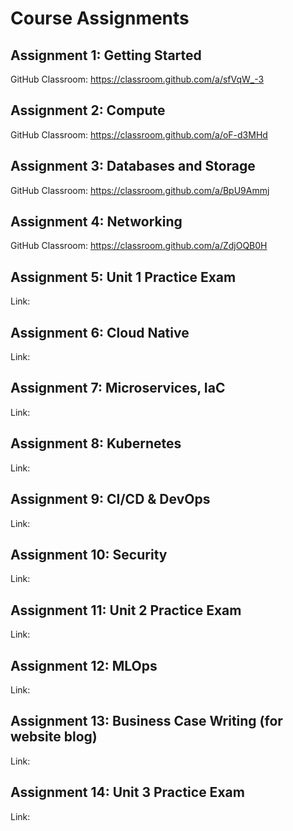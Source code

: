 # Course Assignments

## Assignment 1: Getting Started
GitHub Classroom: https://classroom.github.com/a/sfVqW_-3 

## Assignment 2: Compute
GitHub Classroom: https://classroom.github.com/a/oF-d3MHd 

## Assignment 3: Databases and Storage
GitHub Classroom: https://classroom.github.com/a/BpU9Ammj

## Assignment 4: Networking
GitHub Classroom: https://classroom.github.com/a/ZdjOQB0H 

## Assignment 5: Unit 1 Practice Exam
Link:

## Assignment 6: Cloud Native
Link:

## Assignment 7: Microservices, IaC
Link:

## Assignment 8: Kubernetes
Link:

## Assignment 9: CI/CD & DevOps
Link:

## Assignment 10: Security
Link:

## Assignment 11: Unit 2 Practice Exam
Link:

## Assignment 12: MLOps
Link:

## Assignment 13: Business Case Writing (for website blog)
Link:

## Assignment 14: Unit 3 Practice Exam
Link:

